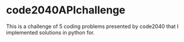 # code2040APIchallenge
This is a challenge of 5 coding problems presented by code2040 that I implemented solutions in python for.

